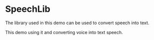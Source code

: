 # SpeechLib

The library used in this demo can be used to convert speech into text.

This demo using it and converting voice into text speech.

